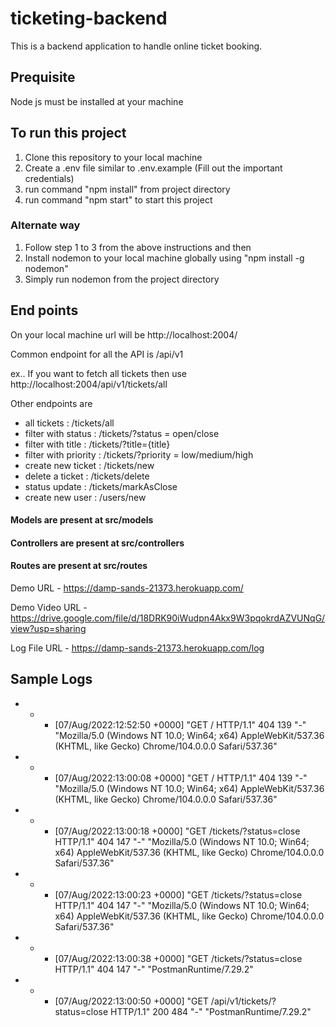 # ticketing-backend
 This is a backend application to handle online ticket booking.
 
 ## Prequisite
 
 Node js must be installed at your machine
 
 ## To run this project
 
 1. Clone this repository to your local machine
 2. Create a .env file similar to .env.example (Fill out the important credentials)
 3. run command "npm install" from project directory
 4. run command "npm start" to start this project
 
 ### Alternate way 
 
 1. Follow step 1 to 3 from the above instructions and then
 2. Install nodemon to your local machine globally using "npm install -g nodemon" 
 3. Simply run nodemon from the project directory


## End points 

On your local machine url will be http://localhost:2004/

Common endpoint for all the API is /api/v1

ex.. If you want to fetch all tickets then use http://localhost:2004/api/v1/tickets/all

Other endpoints are 
 
- all tickets : /tickets/all
- filter with status : /tickets/?status = open/close
- filter with title : /tickets/?title={title}
- filter with priority : /tickets/?priority = low/medium/high
- create new ticket : /tickets/new
- delete a ticket : /tickets/delete
- status update : /tickets/markAsClose
- create new user : /users/new


#### Models are present at src/models
#### Controllers are present at src/controllers
#### Routes are present at src/routes



Demo URL - https://damp-sands-21373.herokuapp.com/

Demo Video URL -  https://drive.google.com/file/d/18DRK90iWudpn4Akx9W3pqokrdAZVUNqG/view?usp=sharing

Log File URL - https://damp-sands-21373.herokuapp.com/log


## Sample Logs

- - - [07/Aug/2022:12:52:50 +0000] "GET / HTTP/1.1" 404 139 "-" "Mozilla/5.0 (Windows NT 10.0; Win64; x64) AppleWebKit/537.36 (KHTML, like Gecko) Chrome/104.0.0.0 Safari/537.36"
- - - [07/Aug/2022:13:00:08 +0000] "GET / HTTP/1.1" 404 139 "-" "Mozilla/5.0 (Windows NT 10.0; Win64; x64) AppleWebKit/537.36 (KHTML, like Gecko) Chrome/104.0.0.0 Safari/537.36"
- - - [07/Aug/2022:13:00:18 +0000] "GET /tickets/?status=close HTTP/1.1" 404 147 "-" "Mozilla/5.0 (Windows NT 10.0; Win64; x64) AppleWebKit/537.36 (KHTML, like Gecko) Chrome/104.0.0.0 Safari/537.36"
- - - [07/Aug/2022:13:00:23 +0000] "GET /tickets/?status=close HTTP/1.1" 404 147 "-" "Mozilla/5.0 (Windows NT 10.0; Win64; x64) AppleWebKit/537.36 (KHTML, like Gecko) Chrome/104.0.0.0 Safari/537.36"
- - - [07/Aug/2022:13:00:38 +0000] "GET /tickets/?status=close HTTP/1.1" 404 147 "-" "PostmanRuntime/7.29.2"
- - - [07/Aug/2022:13:00:50 +0000] "GET /api/v1/tickets/?status=close HTTP/1.1" 200 484 "-" "PostmanRuntime/7.29.2"




